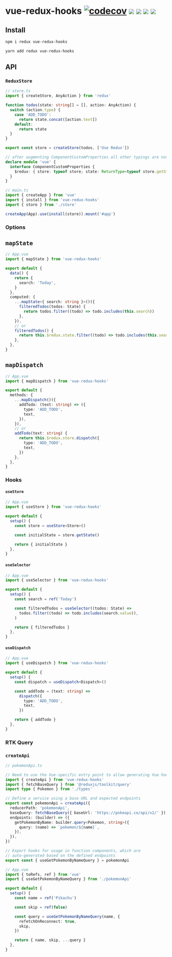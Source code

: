 # vue-redux-hooks [![codecov](https://codecov.io/gh/PatrykWalach/vue-redux-hooks/branch/main/graph/badge.svg?token=HuCorYSywG)](https://codecov.io/gh/PatrykWalach/vue-redux-hooks) [![](https://img.shields.io/npm/v/vue-redux-hooks)](https://www.npmjs.com/package/vue-redux-hooks) [![](https://img.shields.io/bundlephobia/minzip/vue-redux-hooks)](https://bundlephobia.com/result?p=vue-redux-hooks) ![](https://img.shields.io/npm/dependency-version/vue-redux-hooks/peer/vue) ![](https://img.shields.io/npm/dependency-version/vue-redux-hooks/peer/redux)

## Install

```sh
npm i redux vue-redux-hooks
```

```sh
yarn add redux vue-redux-hooks
```

## API

### `ReduxStore`

```typescript
// store.ts
import { createStore, AnyAction } from 'redux'

function todos(state: string[] = [], action: AnyAction) {
  switch (action.type) {
    case 'ADD_TODO':
      return state.concat([action.text])
    default:
      return state
  }
}

export const store = createStore(todos, ['Use Redux'])

// after augmenting ComponentCustomProperties all other typings are not required
declare module 'vue' {
  interface ComponentCustomProperties {
    $redux: { store: typeof store; state: ReturnType<typeof store.getState> }
  }
}
```

```typescript
// main.ts
import { createApp } from 'vue'
import { install } from 'vue-redux-hooks'
import { store } from './store'

createApp(App).use(install(store)).mount('#app')
```

### Options

## `mapState`

```ts
// App.vue
import { mapState } from 'vue-redux-hooks'

export default {
  data() {
    return {
      search: 'Today',
    }
  },
  computed: {
    ...mapState<{ search: string }>()({
      filteredTodos(todos: State) {
        return todos.filter((todo) => todo.includes(this.search))
      },
    }),
    // or
    filteredTodos() {
      return this.$redux.state.filter((todo) => todo.includes(this.search))
    },
  },
}
```

## `mapDispatch`

```ts
// App.vue
import { mapDispatch } from 'vue-redux-hooks'

export default {
  methods: {
    ...mapDispatch()({
      addTodo: (text: string) => ({
        type: 'ADD_TODO',
        text,
      }),
    }),
    // or
    addTodo(text: string) {
      return this.$redux.store.dispatch({
        type: 'ADD_TODO',
        text,
      })
    },
  },
}
```

### Hooks

#### `useStore`

```ts
// App.vue
import { useStore } from 'vue-redux-hooks'

export default {
  setup() {
    const store = useStore<Store>()

    const initialState = store.getState()

    return { initialState }
  },
}
```

#### `useSelector`

```ts
// App.vue
import { useSelector } from 'vue-redux-hooks'

export default {
  setup() {
    const search = ref('Today')

    const filteredTodos = useSelector((todos: State) =>
      todos.filter((todo) => todo.includes(search.value)),
    )

    return { filteredTodos }
  },
}
```

#### `useDispatch`

```ts
// App.vue
import { useDispatch } from 'vue-redux-hooks'

export default {
  setup() {
    const dispatch = useDispatch<Dispatch>()

    const addTodo = (text: string) =>
      dispatch({
        type: 'ADD_TODO',
        text,
      })

    return { addTodo }
  },
}
```

### RTK Query

### `createApi`

```ts
// pokemonApi.ts

// Need to use the Vue-specific entry point to allow generating Vue hooks
import { createApi } from 'vue-redux-hooks'
import { fetchBaseQuery } from '@reduxjs/toolkit/query'
import type { Pokemon } from './types'

// Define a service using a base URL and expected endpoints
export const pokemonApi = createApi({
  reducerPath: 'pokemonApi',
  baseQuery: fetchBaseQuery({ baseUrl: 'https://pokeapi.co/api/v2/' }),
  endpoints: (builder) => ({
    getPokemonByName: builder.query<Pokemon, string>({
      query: (name) => `pokemon/${name}`,
    }),
  }),
})

// Export hooks for usage in function components, which are
// auto-generated based on the defined endpoints
export const { useGetPokemonByNameQuery } = pokemonApi
```

```ts
// App.vue
import { toRefs, ref } from 'vue'
import { useGetPokemonByNameQuery } from './pokemonApi'

export default {
  setup() {
    const name = ref('Pikachu')

    const skip = ref(false)

    const query = useGetPokemonByNameQuery(name, {
      refetchOnReconnect: true,
      skip,
    })

    return { name, skip, ...query }
  },
}
```
